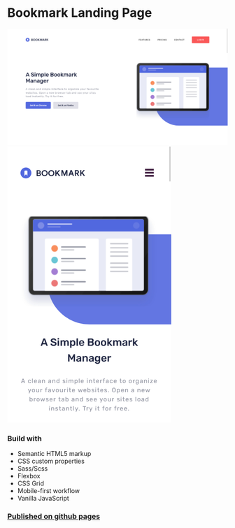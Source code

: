# Bookmark Landing Page

![](./screenshots/desktop-screenshot.png)
![](./screenshots/mobile-screenshot.png)

### Build with
- Semantic HTML5 markup
- CSS custom properties
- Sass/Scss
- Flexbox
- CSS Grid
- Mobile-first workflow
- Vanilla JavaScript

### [Published on github pages](https://alexyakimenko.github.io/bookmark-landing-page/)